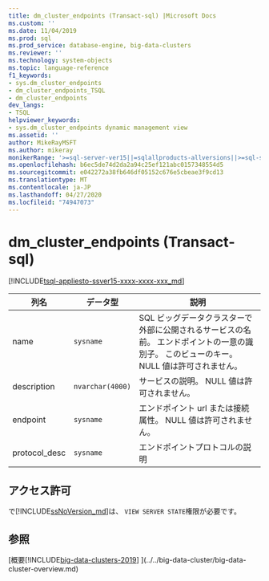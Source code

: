```yaml
---
title: dm_cluster_endpoints (Transact-sql) |Microsoft Docs
ms.custom: ''
ms.date: 11/04/2019
ms.prod: sql
ms.prod_service: database-engine, big-data-clusters
ms.reviewer: ''
ms.technology: system-objects
ms.topic: language-reference
f1_keywords:
- sys.dm_cluster_endpoints
- dm_cluster_endpoints_TSQL
- dm_cluster_endpoints
dev_langs:
- TSQL
helpviewer_keywords:
- sys.dm_cluster_endpoints dynamic management view
ms.assetid: ''
author: MikeRayMSFT
ms.author: mikeray
monikerRange: '>=sql-server-ver15||=sqlallproducts-allversions||>=sql-server-linux-2017'
ms.openlocfilehash: b6ec5de74d2da2a94c25ef121abc0157348554d5
ms.sourcegitcommit: e042272a38fb646df05152c676e5cbeae3f9cd13
ms.translationtype: MT
ms.contentlocale: ja-JP
ms.lasthandoff: 04/27/2020
ms.locfileid: "74947073"
---
```

# <a name="sysdm_cluster_endpoints-transact-sql"></a>dm_cluster_endpoints (Transact-sql)
[!INCLUDE[tsql-appliesto-ssver15-xxxx-xxxx-xxx_md](../../includes/tsql-appliesto-ssver15-xxxx-xxxx-xxx.md)]

|列名|データ型|説明|  
|-----------------|---------------|-----------------|  
|name|`sysname`|SQL ビッグデータクラスターで外部に公開されるサービスの名前。 エンドポイントの一意の識別子。 このビューのキー。 NULL 値は許可されません。 |  
|description|`nvarchar(4000)`|サービスの説明。 NULL 値は許可されません。 |
|endpoint|`sysname`|エンドポイント url または接続属性。 NULL 値は許可されません。 |
|protocol_desc|`sysname`|エンドポイントプロトコルの説明 |

## <a name="permissions"></a>アクセス許可

で[!INCLUDE[ssNoVersion_md](../../includes/ssnoversion-md.md)]は、 `VIEW SERVER STATE`権限が必要です。

## <a name="see-also"></a>参照

[概要[!INCLUDE[big-data-clusters-2019](../../includes/ssbigdataclusters-ss-nover.md)] ](../../big-data-cluster/big-data-cluster-overview.md)
